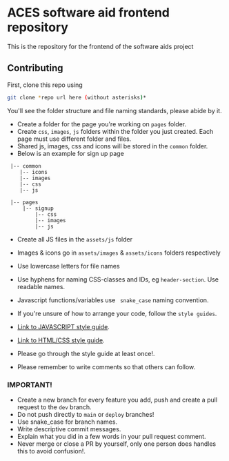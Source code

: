#  ACES software aid frontend repository

This is the repository for the frontend of the software aids project

## Contributing

First, clone this repo using

```bash
git clone *repo url here (without asterisks)*
```
You'll see the folder structure and file naming standards, please abide by it.
* Create a folder for the page you're working on ```pages``` folder.
* Create ```css```, ```images```, ```js``` folders within the folder you just created. Each page must use different folder and files.
* Shared js, images, css and icons will be stored in the ```common``` folder.
* Below is an example for sign up page
```
 |-- common
    |-- icons
    |-- images
    |-- css
    |-- js

 |-- pages
     |-- signup
         |-- css
         |-- images
         |-- js
```
* Create all JS files in the ```assets/js``` folder

* Images & icons go in ```assets/images``` & ```assets/icons``` folders respectively
* Use lowercase letters for file names
* Use hyphens for naming CSS-classes and IDs, eg ```header-section```. Use readable names.
* Javascript functions/variables use ``` snake_case``` naming convention.
* If you're unsure of how to arrange your code, follow the ```style guides```.
* [Link to JAVASCRIPT style guide](https://github.com/airbnb/javascript).
* [Link to HTML/CSS style guide](https://google.github.io/styleguide/htmlcssguide.html).
* Please go through the style guide at least once!.
* Please remember to write comments so that others can follow.

### IMPORTANT!
* Create a new branch for every feature you add, push and create a pull request to the ```dev``` branch.
* Do not push directly to ```main``` or ```deploy``` branches!
* Use snake_case for branch names.
* Write descriptive commit messages.
* Explain what you did in a few words in your pull request comment.
* Never merge or close a PR by yourself, only one person does handles this to avoid confusion!.
